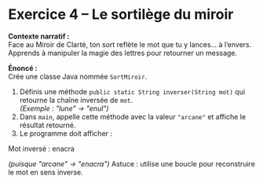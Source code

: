# Exercice 4 – Le sortilège du miroir

**Contexte narratif :**  
Face au Miroir de Clarté, ton sort reflète le mot que tu y lances… à l’envers. Apprends à manipuler la magie des lettres pour retourner un message.

**Énoncé :**  
Crée une classe Java nommée `SortMiroir`.  
1. Définis une méthode `public static String inverser(String mot)` qui retourne la chaîne inversée de `mot`.  
   *(Exemple : "lune" → "enul")*  
2. Dans `main`, appelle cette méthode avec la valeur `"arcane"` et affiche le résultat retourné.  
3. Le programme doit afficher :

Mot inversé : enacra

*(puisque "arcane" → "enacra")*
Astuce : utilise une boucle pour reconstruire le mot en sens inverse.

